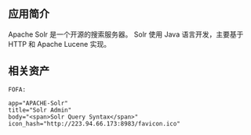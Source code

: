 ## 应用简介

Apache Solr 是一个开源的搜索服务器。
Solr 使用 Java 语言开发，主要基于 HTTP 和 Apache Lucene 实现。

## 相关资产

```http
FOFA:

app="APACHE-Solr"
title="Solr Admin"
body="<span>Solr Query Syntax</span>"
icon_hash="http://223.94.66.173:8983/favicon.ico"
```

